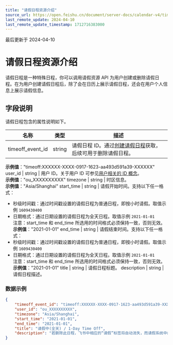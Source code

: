 ```yaml
---
title: "请假日程资源介绍"
source_url: https://open.feishu.cn/document/server-docs/calendar-v4/timeoff_event/introduction
last_remote_update: 2024-04-10
last_remote_update_timestamp: 1712716383000
---
```

最后更新于 2024-04-10

#  请假日程资源介绍

请假日程是一种特殊日程，你可以调用请假资源 API 为用户创建或删除请假日程。在为用户创建请假日程后，除了会在日历上展示请假日程，还会在用户个人信息上展示请假信息。

##  字段说明

请假日程包含的属性说明如下。

名称 | 类型 | 描述
--- | --- | ---
timeoff_event_id | string | 请假日程 ID。通过[创建请假日程](https://open.feishu.cn/document/uAjLw4CM/ukTMukTMukTM/reference/calendar-v4/timeoff_event/create)获取，后续可用于删除请假日程。  
**示例值**："timeoff:XXXXXX-XXXX-0917-1623-aa493d591a39-XXXXXX"
user_id | string | 用户 ID。关于用户 ID 可参见[用户相关的 ID 概念](https://open.feishu.cn/document/home/user-identity-introduction/introduction)。  
**示例值**："ou_XXXXXXXXXX"
timezone | string | 时区信息。  
**示例值**："Asia/Shanghai"
start_time | string | 请假开始时间。支持以下任一格式：  
- 秒级时间戳：通过时间戳设置的请假日程为普通日程，即按小时请假。取值示例 `1609430400`  
- 日期格式：通过日期设置的请假日程为全天日程。取值示例 `2021-01-01`  
注意：start_time 和 end_time 所选用的时间格式必须保持一致，否则无效。  
**示例值**："2021-01-01"
end_time | string | 请假结束时间。支持以下任一格式：  
- 秒级时间戳：通过时间戳设置的请假日程为普通日程，即按小时请假。取值示例 `1609430400`  
- 日期格式：通过日期设置的请假日程为全天日程。取值示例 `2021-01-01`  
注意：start_time 和 end_time 所选用的时间格式必须保持一致，否则无效。  
**示例值**："2021-01-01"
title | string | 请假日程标题。
description | string | 请假日程描述。

###  数据示例
```json
{
    "timeoff_event_id": "timeoff:XXXXXX-XXXX-0917-1623-aa493d591a39-XXXXXX",
    "user_id": "ou_XXXXXXXXXX",
    "timezone": "Asia/Shanghai",
    "start_time": "2021-01-01",
    "end_time": "2021-01-01",
    "title": "请假中(全天) / 1-Day Time Off",
    "description": "若删除此日程，飞书中相应的“请假”标签将自动消失，而请假系统中的休假申请不会被撤销。"
}
```

